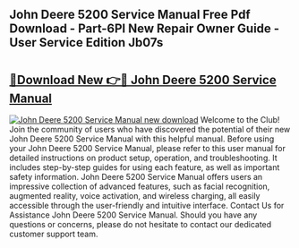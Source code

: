 ## John Deere 5200 Service Manual Free Pdf Download - Part-6Pl New Repair Owner Guide - User Service Edition Jb07s

# <h2><a href="http://bc96034.oget.top/?id=John+Deere+5200+Service+Manual">🔗Download New 👉🔴 John Deere 5200 Service Manual</a></h2>

[![John Deere 5200 Service Manual new download](https://i.imgur.com/5g1atiW.png)](http://bc96034.oget.top/?id=John+Deere+5200+Service+Manual)
Welcome to the Club! Join the community of users who have discovered the potential of their new John Deere 5200 Service Manual with this helpful manual. Before using your John Deere 5200 Service Manual, please refer to this user manual for detailed instructions on product setup, operation, and troubleshooting. It includes step-by-step guides for using each feature, as well as important safety information. John Deere 5200 Service Manual offers users an impressive collection of advanced features, such as facial recognition, augmented reality, voice activation, and wireless charging, all easily accessible through the user-friendly and intuitive interface. Contact Us for Assistance John Deere 5200 Service Manual. Should you have any questions or concerns, please do not hesitate to contact our dedicated customer support team.
